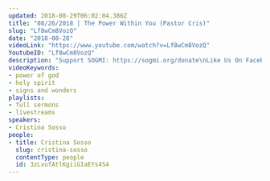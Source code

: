 ```yaml
---
updated: 2018-08-29T06:02:04.386Z
title: "08/26/2018 | The Power Within You (Pastor Cris)"
slug: "Lf8wCm8VozQ"
date: "2018-08-28"
videoLink: "https://www.youtube.com/watch?v=Lf8wCm8VozQ"
YoutubeID: "Lf8wCm8VozQ"
description: "Support SOGMI: https://sogmi.org/donate\nLike Us On Facebook: https://facebook.com/sonsofgodministries\n\nSons of God Ministries International is dedicated to discipling God's people and empowering the Body of Christ to take their post in the Kingdom. \"For as many as are led by the Spirit of God these are the sons of God\" (Romans 8:14)"
videoKeywords:
- power of god
- holy spirit
- signs and wonders
playlists:
- full sermons
- livestreams
speakers:
- Cristina Sosso
people:
- title: Cristina Sosso
  slug: cristina-sosso
  contentType: people
  id: 3zLvufAtlKgiiGIaEYs4S4
---
```

